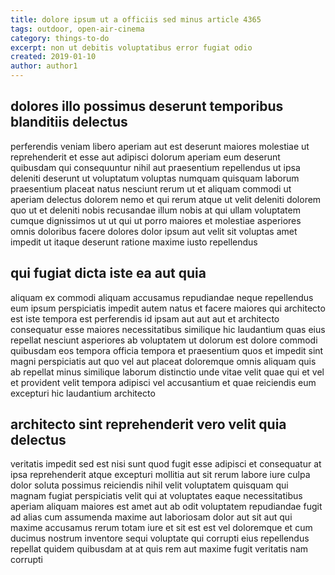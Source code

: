```yaml
---
title: dolore ipsum ut a officiis sed minus article 4365
tags: outdoor, open-air-cinema
category: things-to-do
excerpt: non ut debitis voluptatibus error fugiat odio
created: 2019-01-10
author: author1
---
```


## dolores illo possimus deserunt temporibus blanditiis delectus

perferendis veniam libero aperiam aut est deserunt maiores molestiae ut reprehenderit et esse aut adipisci dolorum aperiam eum deserunt quibusdam qui consequuntur nihil aut praesentium repellendus ut ipsa deleniti deserunt ut voluptatum voluptas numquam quisquam laborum praesentium placeat natus nesciunt rerum ut et aliquam commodi ut aperiam delectus dolorem nemo et qui rerum atque ut velit deleniti dolorem quo ut et deleniti nobis recusandae illum nobis at qui ullam voluptatem cumque dignissimos ut ut qui ut porro maiores et molestiae asperiores omnis doloribus facere dolores dolor ipsum aut velit sit voluptas amet impedit ut itaque deserunt ratione maxime iusto repellendus

## qui fugiat dicta iste ea aut quia

aliquam ex commodi aliquam accusamus repudiandae neque repellendus eum ipsum perspiciatis impedit autem natus et facere maiores qui architecto est iste tempora est perferendis id ipsam aut aut aut et architecto consequatur esse maiores necessitatibus similique hic laudantium quas eius repellat nesciunt asperiores ab voluptatem ut dolorum est dolore commodi quibusdam eos tempora officia tempora et praesentium quos et impedit sint magni perspiciatis aut quo vel aut placeat doloremque omnis aliquam quis ab repellat minus similique laborum distinctio unde vitae velit quae qui et vel et provident velit tempora adipisci vel accusantium et quae reiciendis eum excepturi hic laudantium architecto

## architecto sint reprehenderit vero velit quia delectus

veritatis impedit sed est nisi sunt quod fugit esse adipisci et consequatur at ipsa reprehenderit atque excepturi mollitia aut sit rerum labore iure culpa dolor soluta possimus reiciendis nihil velit voluptatem quisquam qui magnam fugiat perspiciatis velit qui at voluptates eaque necessitatibus aperiam aliquam maiores est amet aut ab odit voluptatem repudiandae fugit ad alias cum assumenda maxime aut laboriosam dolor aut sit aut qui maxime accusamus rerum totam iure et sit est est vel doloremque et cum ducimus nostrum inventore sequi voluptate qui corrupti eius repellendus repellat quidem quibusdam at at quis rem aut maxime fugit veritatis nam corrupti
